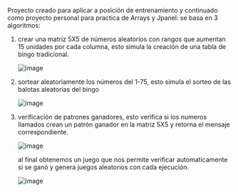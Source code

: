 Proyecto creado para aplicar a posición de entrenamiento y continuado como proyecto personal para practica de Arrays y Jpanel:
se basa en 3 algoritmos:
1) crear una matriz 5X5 de números aleatorios con rangos que aumentan 15 unidades por cada columna, esto simula la creación de una tabla de bingo tradicional.
  
   ![image](https://github.com/Emmanuel99999/bingo/assets/89328380/425feff8-906f-459e-8fe1-b0c6ca6160ae)


2) sortear aleatoriamente los números del 1-75, esto simula el sorteo de las balotas aleatorias del bingo
   
   ![image](https://github.com/Emmanuel99999/bingo/assets/89328380/7f7b08d1-860c-40c5-8c9a-14b654bde2a8)

3) verificación de patrones ganadores, esto verifica si los numeros llamados crean un patrón ganador en la matriz 5X5 y retorna el mensaje correspondiente.

   ![image](https://github.com/Emmanuel99999/bingo/assets/89328380/25e0b50a-bdbe-46b7-9a28-64174d619b92)

   al final obtenemos un juego que nos permite verificar automaticamente si se ganó y genera juegos aleatorios con cada ejecución.

   ![image](https://github.com/Emmanuel99999/bingo/assets/89328380/75de2880-0b82-4607-94d4-af23f79952d9)

